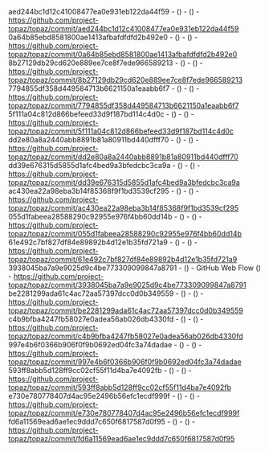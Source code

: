 aed244bc1d12c41008477ea0e931eb122da44f59 -  () -  () - https://github.com/project-topaz/topaz/commit/aed244bc1d12c41008477ea0e931eb122da44f59
0a64b85ebd8581800ae1413afbafdfdfd2b492e0 -  () -  () - https://github.com/project-topaz/topaz/commit/0a64b85ebd8581800ae1413afbafdfdfd2b492e0
8b27129db29cd620e889ee7ce8f7ede966589213 -  () -  () - https://github.com/project-topaz/topaz/commit/8b27129db29cd620e889ee7ce8f7ede966589213
7794855df358d449584713b6621150a1eaabb6f7 -  () -  () - https://github.com/project-topaz/topaz/commit/7794855df358d449584713b6621150a1eaabb6f7
5f111a04c812d866befeed33d9f187bd114c4d0c -  () -  () - https://github.com/project-topaz/topaz/commit/5f111a04c812d866befeed33d9f187bd114c4d0c
dd2e80a8a2440abb8891b81a80911bd440dfff70 -  () -  () - https://github.com/project-topaz/topaz/commit/dd2e80a8a2440abb8891b81a80911bd440dfff70
dd39e676315d5855d1afc4bed9a3bfedcbc3ca9a -  () -  () - https://github.com/project-topaz/topaz/commit/dd39e676315d5855d1afc4bed9a3bfedcbc3ca9a
ac430ea22a98eba3b14f85368f9f1bd3539cf295 -  () -  () - https://github.com/project-topaz/topaz/commit/ac430ea22a98eba3b14f85368f9f1bd3539cf295
055d1fabeea28588290c92955e976f4bb60dd14b -  () -  () - https://github.com/project-topaz/topaz/commit/055d1fabeea28588290c92955e976f4bb60dd14b
61e492c7bf827df84e89892b4d12e1b35fd721a9 -  () -  () - https://github.com/project-topaz/topaz/commit/61e492c7bf827df84e89892b4d12e1b35fd721a9
3938045ba7a9e9025d9c4be773309099847a8791 -  () - GitHub Web Flow () - https://github.com/project-topaz/topaz/commit/3938045ba7a9e9025d9c4be773309099847a8791
be2281299ada61c4ac72aa57397dcc0d0b349559 -  () -  () - https://github.com/project-topaz/topaz/commit/be2281299ada61c4ac72aa57397dcc0d0b349559
c4b9bfba4247fb58027e0adea56ab026db4330fd -  () -  () - https://github.com/project-topaz/topaz/commit/c4b9bfba4247fb58027e0adea56ab026db4330fd
997e4b6f0366b906f0f9b0692ed04fc3a74dadae -  () -  () - https://github.com/project-topaz/topaz/commit/997e4b6f0366b906f0f9b0692ed04fc3a74dadae
593ff8abb5d128ff9cc02cf55f11d4ba7e4092fb -  () -  () - https://github.com/project-topaz/topaz/commit/593ff8abb5d128ff9cc02cf55f11d4ba7e4092fb
e730e780778407d4ac95e2496b56efc1ecdf999f -  () -  () - https://github.com/project-topaz/topaz/commit/e730e780778407d4ac95e2496b56efc1ecdf999f
fd6a11569ead6ae1ec9ddd7c650f6817587d0f95 -  () -  () - https://github.com/project-topaz/topaz/commit/fd6a11569ead6ae1ec9ddd7c650f6817587d0f95
